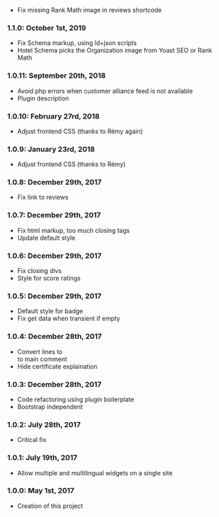 * Fix missing Rank Math image in reviews shortcode

### 1.1.0: October 1st, 2019
* Fix Schema markup, using ld+json scripts
* Hotel Schema picks the Organization image from Yoast SEO or Rank Math

### 1.0.11: September 20th, 2018
* Avoid php errors when customer alliance feed is not available
* Plugin description

### 1.0.10: February 27rd, 2018
* Adjust frontend CSS (thanks to Rémy again)

### 1.0.9: January 23rd, 2018
* Adjust frontend CSS (thanks to Rémy)

### 1.0.8: December 29th, 2017
* Fix link to reviews

### 1.0.7: December 29th, 2017
* Fix html markup, too much closing tags
* Update default style

### 1.0.6: December 29th, 2017
* Fix closing divs 
* Style for score ratings 

### 1.0.5: December 29th, 2017
* Default style for badge
* Fix get data when transient if empty

### 1.0.4: December 28th, 2017
* Convert lines to <br> to main comment
* Hide certificate explaination

### 1.0.3: December 28th, 2017
* Code refactoring using plugin boilerplate
* Bootstrap independent

### 1.0.2: July 28th, 2017
* Critical fix

### 1.0.1: July 19th, 2017
* Allow multiple and multilingual widgets on a single site 

### 1.0.0: May 1st, 2017
* Creation of this project